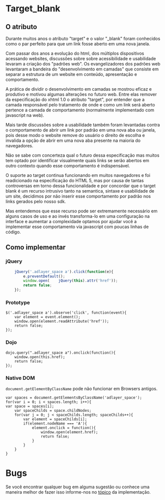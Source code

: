 # Target_blank

## O atributo
Durante muitos anos o atributo "target" e o valor "_blank" foram conhecidos como o par perfeito para que um link fosse aberto em uma nova janela.

Com passar dos anos a evolução do html, dos múltiplos dispositivos acessando websites, discussões sobre sobre acessibilidade e usabilidade levaram a criação dos "padrões web".
Os evangelizadores dos padrões web levantaram a bandeira do "desenvolvimento em camadas" que consiste em separar a estrutura de um website em conteúdo, apresentação e comportamento.

A prática de dividir o desenvolvimento em camadas se mostrou eficaz e produtivo e motivou algumas alterações no futuro web. Entre elas remover da especificação do xhtml 1.0 o atributo "target", por entender que a camada responsável pelo tratamento de onde e como um link será aberto pertence a camada de comportamento (normalmente implementado com javascript na web).

Mais tarde discussões sobre a usabilidade também foram levantadas contra o comportamento de abrir um link por padrão em uma nova aba ou janela, pois desse modo o website remove do usuário o direito de escolha e invalida a opção de abrir em uma nova aba presente na maioria do navegadores.

Não se sabe com concerteza qual o futuro dessa especificação mas muitos tem optado por identificar visualmente quais links se serão abertos em outro contexto quando esse comportamento é indispensável.

O suporte ao target continua funcionando em muitos navegadores e foi readicionado na especificação do HTML 5, mas por causa de tantas controversas em torno dessa funcionalidade e por concordar que o target blank é um recurso intrusivo tanto na semantica, sintaxe e usabilidade de um site, decidimos por não inserir esse comportamento por padrão nos links gerados pelo nosso sdk.

Mas entendemos que esse recurso pode ser extremamente necessário em alguns casos de uso e ao invés transforma-lo em uma configuração na interface e aumentar a complexidade optamos por ajudar você a implementar esse comportamento via javascript com poucas linhas de código. 

## Como implementar

### jQuery
```javascript
	jQuery('.adlayer_space a').click(function(e){
		e.preventDefault();
		window.open(	jQuery(this).attr('href'));
		return false;
	});
```
### Prototype
	$('.adlayer_space a').observe('click', function(event){
		var element = event.element();
		window.open(element.readAttribute('href'));
		return false;
	});

### Dojo
	dojo.query(".adlayer_space a").onclick(function(){
		window.open(this.href);
		return false;
	});

### Native DOM
`document.getElementByClassName` pode não funcionar em Browsers antigos.

	var spaces = document.getElementsByClassName('adlayer_space');
	for(var i = 0; i < spaces.length; i++){
   	var space = spaces[i];
    	var spaceChilds = space.childNodes;
  		for(var j = 0; j < spaceChilds.length; spaceChilds++){
			var element = spaceChilds[i];
			if(element.nodeName === 'A'){
				element.onclick = function(){
					window.open(element.href);
					return false;
				}
			}
		}
	}


# Bugs
Se você encontrar qualquer bug em alguma sugestão ou conhece uma maneira melhor de fazer isso informe-nos no [tópico](https://github.com/adlayer/gallery/issues/1) da implementação.